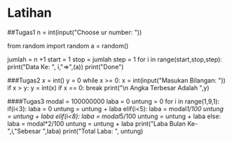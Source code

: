 # Latihan

##Tugas1
n = int(input("Choose ur number: "))

from random import random
a = random()

jumlah = n +1
start = 1
stop = jumlah
step = 1
for i in range(start,stop,step):
    print("Data Ke: ", i,"=>",(a))
print("Done")

###Tugas2
x = int()
y = 0
while x >= 0:
    x = int(input("Masukan Bilangan: "))
    if x > y:
     y = int(x)
    if x == 0:
     break
print("\n Angka Terbesar Adalah ",y)


####Tugas3
modal = 100000000
laba = 0
untung = 0
for i in range(1,9,1):
    if(i<3):
        laba = 0
        untung = untung + laba
    elif(i<5):
        laba = modal*1/100
        untung = untung + laba
    elif(i<8):
        laba = modal*5/100
        untung = untung + laba
    else:
        laba = modal*2/100
        untung = untung + laba
    print("Laba Bulan Ke- ",i,"Sebesar ",laba)
print("Total Laba: ", untung)
